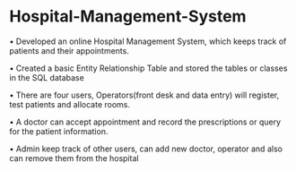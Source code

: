 # Hospital-Management-System


• Developed an online Hospital Management System, which keeps track of patients and their appointments.

• Created a basic Entity Relationship Table and stored the tables or classes in the SQL database

• There are four users, Operators(front desk and data entry) will register, test patients and allocate rooms.

• A doctor can accept appointment and record the prescriptions or query for the patient information.

• Admin keep track of other users, can add new doctor, operator and also can remove them from the hospital
